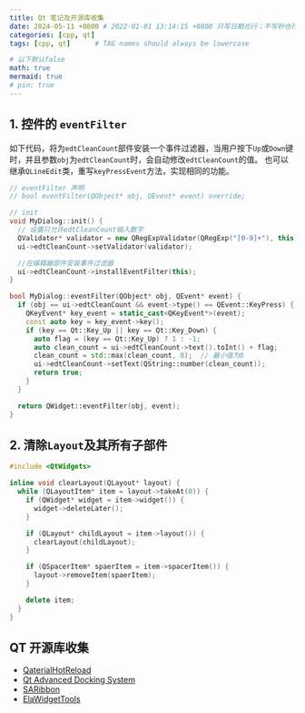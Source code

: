 ```yaml
---
title: Qt 笔记及开源库收集
date: 2024-05-11 +0800 # 2022-01-01 13:14:15 +0800 只写日期也行；不写秒也行；这样也行 2022-03-09T00:55:42+08:00
categories: [cpp, qt]
tags: [cpp, qt]      # TAG names should always be lowercase

# 以下默认false
math: true
mermaid: true
# pin: true
---
```


## 1. 控件的 `eventFilter` ##

如下代码，将为`edtCleanCount`部件安装一个事件过滤器，当用户按下`Up`或`Down`键时，并且参数`obj`为`edtCleanCount`时，会自动修改`edtCleanCount`的值。
也可以继承`QLineEdit`类，重写`keyPressEvent`方法，实现相同的功能。

```cpp
// eventFilter 声明
// bool eventFilter(QObject* obj, QEvent* event) override;

// init 
void MyDialog::init() {
  // 设置只允许edtCleanCount输入数字
  QValidator* validator = new QRegExpValidator(QRegExp("[0-9]+"), this);
  ui->edtCleanCount->setValidator(validator);

  //在编辑器部件安装事件过滤器
  ui->edtCleanCount->installEventFilter(this);
}

bool MyDialog::eventFilter(QObject* obj, QEvent* event) {
  if (obj == ui->edtCleanCount && event->type() == QEvent::KeyPress) {
    QKeyEvent* key_event = static_cast<QKeyEvent*>(event);
    const auto key = key_event->key();
    if (key == Qt::Key_Up || key == Qt::Key_Down) {
      auto flag = (key == Qt::Key_Up) ? 1 : -1;
      auto clean_count = ui->edtCleanCount->text().toInt() + flag;
      clean_count = std::max(clean_count, 0);  // 最小值为0
      ui->edtCleanCount->setText(QString::number(clean_count));
      return true;
    }
  }

  return QWidget::eventFilter(obj, event);
}
```

## 2. 清除`Layout`及其所有子部件 ##

```cpp
#include <QtWidgets>

inline void clearLayout(QLayout* layout) {
  while (QLayoutItem* item = layout->takeAt(0)) {
    if (QWidget* widget = item->widget()) {
      widget->deleteLater();
    }

    if (QLayout* childLayout = item->layout()) {
      clearLayout(childLayout);
    }

    if (QSpacerItem* spaerItem = item->spacerItem()) {
      layout->removeItem(spaerItem);
    }

    delete item;
  }
}
```

## QT 开源库收集 ##

* [QaterialHotReload](https://github.com/OlivierLDff/QaterialHotReload)
* [Qt Advanced Docking System](https://github.com/githubuser0xFFFF/Qt-Advanced-Docking-System)
* [SARibbon](https://gitee.com/czyt1988/SARibbon)
* [ElaWidgetTools](https://github.com/Liniyous/ElaWidgetTools)